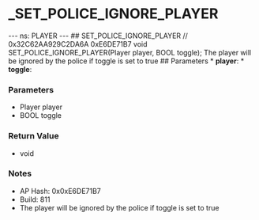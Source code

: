 # _SET_POLICE_IGNORE_PLAYER

--- ns: PLAYER --- ## SET_POLICE_IGNORE_PLAYER  // 0x32C62AA929C2DA6A 0xE6DE71B7 void SET_POLICE_IGNORE_PLAYER(Player player, BOOL toggle);  The player will be ignored by the police if toggle is set to true  ## Parameters * **player**: * **toggle**:

### Parameters
* Player player
* BOOL toggle

### Return Value
* void

### Notes
* AP Hash: 0x0xE6DE71B7
* Build: 811
* The player will be ignored by the police if toggle is set to true

